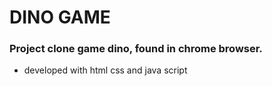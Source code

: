 # DINO GAME

### Project clone game dino, found in chrome browser.

- developed with html css and java script
